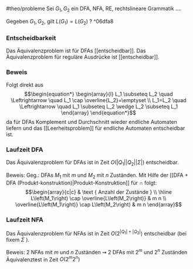 #theo/probleme 
Sei $G_1,G_2$ ein DFA, NFA, RE, rechtslineare Grammatik ....

Gegeben $G_1, G_2$, gilt $L\left(G_1\right)=L\left(G_2\right)$ ? ^06dfa8

### Entscheidbarkeit
Das Äquivalenzproblem ist für DFAs [[entscheidbar]].
Das Äquivalenzproblem für reguläre Ausdrücke ist [[entscheidbar]].


### Beweis
Folgt direkt aus
$$\begin{equation*}
\begin{array}{l}
L_1 \subseteq L_2 \quad \Leftrightarrow \quad L_1 \cap \overline{L_2}=\emptyset \\
L_1=L_2 \quad \Leftrightarrow \quad L_1 \subseteq L_2 \wedge L_2 \subseteq L_1
\end{array}
\end{equation*}$$
da für DFAs Komplement und Durchschnitt wieder endliche Automaten liefern und das [[Leerheitsproblem]] für endliche Automaten entscheidbar ist.


### Laufzeit DFA
Das Äquivalenzproblem für DFAs ist in Zeit 
$O\left(\left|Q_1\right|\left|Q_2\right||\Sigma|\right)$ 
entscheidbar.

Beweis:
Geg.: DFAs $M_1$ mit $m$ und $M_2$ mit $n$ Zuständen. Mit Hilfe der [[DFA + DFA (Produkt-konstruktion)|Produkt-Konstruktion]] für $\cap$ folgt:
$$\begin{array}{c|c} 
& \text { Anzahl der Zustände } \\
\hline L\left(M_1\right) \cap \overline{L\left(M_2\right)} & m n \\
\overline{L\left(M_1\right)} \cap L\left(M_2\right) & m n
\end{array}$$


### Laufzeit NFA
Das Äquivalenzproblem für NFAs ist in Zeit 
$O\left(2^{\left|Q_1\right|+\left|Q_2\right|}\right)$
entscheidbar (bei fixem $\Sigma$ ).

Beweis:
2 NFAs mit $m$ und $n$ Zuständen $\rightsquigarrow$
2 DFAs mit $2^m$ und $2^n$ Zuständen
Äquivalenztest in Zeit $O\left(2^m 2^n\right)$

